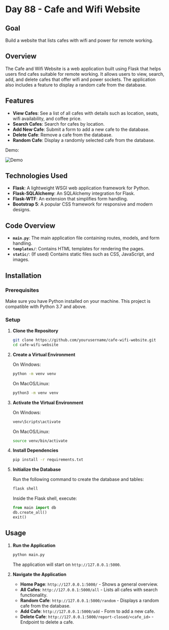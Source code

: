 # Day 88 - Cafe and Wifi Website

## Goal
Build a website that lists cafes with wifi and power for remote working.

## Overview

The Cafe and Wifi Website is a web application built using Flask that helps users find cafes suitable for remote working. It allows users to view, search, add, and delete cafes that offer wifi and power sockets. The application also includes a feature to display a random cafe from the database.

## Features

- **View Cafes**: See a list of all cafes with details such as location, seats, wifi availability, and coffee price.
- **Search Cafes**: Search for cafes by location.
- **Add New Cafe**: Submit a form to add a new cafe to the database.
- **Delete Cafe**: Remove a cafe from the database.
- **Random Cafe**: Display a randomly selected cafe from the database.

Demo:

![Demo](./Coffee%20and%20wifi.gif)

## Technologies Used

- **Flask**: A lightweight WSGI web application framework for Python.
- **Flask-SQLAlchemy**: An SQLAlchemy integration for Flask.
- **Flask-WTF**: An extension that simplifies form handling.
- **Bootstrap 5**: A popular CSS framework for responsive and modern designs.


## Code Overview

- **`main.py`**: The main application file containing routes, models, and form handling.
- **`templates/`**: Contains HTML templates for rendering the pages.
- **`static/`**: (If used) Contains static files such as CSS, JavaScript, and images.


## Installation

### Prerequisites

Make sure you have Python installed on your machine. This project is compatible with Python 3.7 and above.

### Setup

1. **Clone the Repository**

   ```bash
   git clone https://github.com/yourusername/cafe-wifi-website.git
   cd cafe-wifi-website
   ```

2. **Create a Virtual Environment**

   On Windows:

   ```bash
   python -m venv venv
   ```

   On MacOS/Linux:

   ```bash
   python3 -m venv venv
   ```

3. **Activate the Virtual Environment**

   On Windows:

   ```bash
   venv\Scripts\activate
   ```

   On MacOS/Linux:

   ```bash
   source venv/bin/activate
   ```

4. **Install Dependencies**

   ```bash
   pip install -r requirements.txt
   ```

5. **Initialize the Database**

   Run the following command to create the database and tables:

   ```bash
   flask shell
   ```

   Inside the Flask shell, execute:

   ```python
   from main import db
   db.create_all()
   exit()
   ```

## Usage

1. **Run the Application**

   ```bash
   python main.py
   ```

   The application will start on `http://127.0.0.1:5000`.

2. **Navigate the Application**

   - **Home Page**: `http://127.0.0.1:5000/` - Shows a general overview.
   - **All Cafes**: `http://127.0.0.1:5000/all` - Lists all cafes with search functionality.
   - **Random Cafe**: `http://127.0.0.1:5000/random` - Displays a random cafe from the database.
   - **Add Cafe**: `http://127.0.0.1:5000/add` - Form to add a new cafe.
   - **Delete Cafe**: `http://127.0.0.1:5000/report-closed/<cafe_id>` - Endpoint to delete a cafe.
